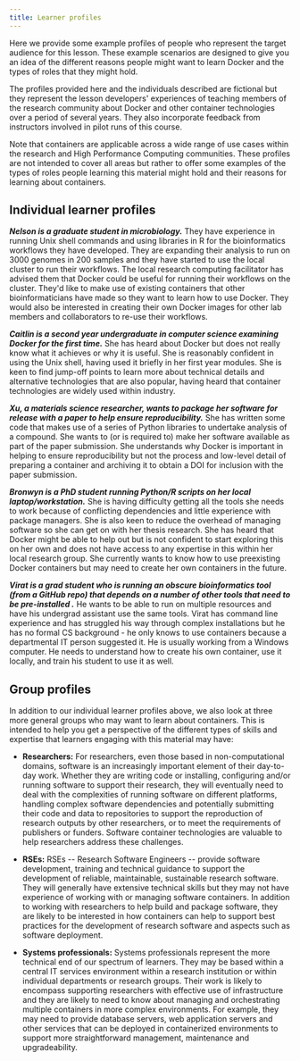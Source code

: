 ```yaml
---
title: Learner profiles
---
```


Here we provide some example profiles of people who represent the target
audience for this lesson. These example scenarios are designed to give you an
idea of the different reasons people might want to learn Docker and the types
of roles that they might hold.

The profiles provided here and the individuals described are fictional but they
represent the lesson developers' experiences of teaching members of the
research community about Docker and other container technologies over a period
of several years. They also incorporate feedback from instructors involved in
pilot runs of this course.

Note that containers are applicable across a wide range of use cases within the
research and High Performance Computing communities. These profiles are not
intended to cover all areas but rather to offer some examples of the types of
roles people learning this material might hold and their reasons for learning
about containers.

## Individual learner profiles

***Nelson is a graduate student in microbiology.*** They have experience in running Unix shell
commands and using libraries in R for the bioinformatics workflows they have developed.
They are expanding their analysis to run on 3000 genomes in 200 samples and they have
started to use the local cluster to run their workflows. The local research computing
facilitator has advised them that Docker could be useful for running their workflows on
the cluster. They'd like to make use of existing containers that other bioinformaticians
have made so they want to learn how to use Docker. They would also be interested in
creating their own Docker images for other lab members and collaborators to re-use their
workflows.

***Caitlin is a second year undergraduate in computer science examining Docker for the first
time.*** She has heard about Docker but does not really know what it achieves or why it is
useful. She is reasonably confident in using the Unix shell, having used it briefly in
her first year modules. She is keen to find jump-off points to learn more about technical
details and alternative technologies that are also popular, having heard that container
technologies are widely used within industry.

***Xu, a materials science researcher, wants to package her software for release with
a paper to help ensure reproducibility.*** She has written some code that makes use of a
series of Python libraries to undertake analysis of a compound. She wants to (or is
required to) make her software available as part of the paper submission. She
understands why Docker is important in helping to ensure reproducibility but not the
process and low-level detail of preparing a container and archiving it to obtain a DOI
for inclusion with the paper submission.

***Bronwyn is a PhD student running Python/R scripts on her local laptop/workstation.***
She is having difficulty getting all the tools she needs to work because of conflicting
dependencies and little experience with package managers. She is also keen to reduce
the overhead of managing software so she can get on with her thesis research. She has
heard that Docker might be able to help out but is not confident to start exploring
this on her own and does not have access to any expertise in this within her local
research group. She currently wants to know how to use preexisting Docker containers
but may need to create her own containers in the future.

***Virat is a grad student who is running an obscure bioinformatics tool (from a GitHub
repo) that depends on a number of other tools that need to be pre-installed .*** He wants to be able to
run on multiple resources and have his undergrad assistant use the same tools. Virat
has command line experience and has struggled his way through complex installations
but he has no formal CS background - he only knows to use containers because a departmental
IT person suggested it. He is usually working from a Windows computer. He needs to
understand how to create his own container, use it locally, and train his student
to use it as well.

## Group profiles

In addition to our individual learner profiles above, we also look at three
more general groups who may want to learn about containers. This is intended to
help you get a perspective of the different types of skills and expertise that
learners engaging with this material may have:

- **Researchers:** For researchers, even those based in non-computational domains, software
  is an increasingly important element of their day-to-day work. Whether they are writing
  code or installing, configuring and/or running software to support their research, they
  will eventually need to deal with the complexities of running software on different
  platforms, handling complex software dependencies and potentially submitting their code and data to
  repositories to support the reproduction of research outputs by other researchers, or to
  meet the requirements of publishers or funders. Software container technologies are valuable
  to help researchers address these challenges.

- **RSEs:** RSEs -- Research Software Engineers -- provide software development, training
  and technical guidance to support the development of reliable, maintainable, sustainable
  research software. They will generally have extensive technical skills but they may not
  have experience of working with or managing software containers. In addition to working with
  researchers to help build and package software, they are likely to be interested in how
  containers can help to support best practices for the development of research software
  and aspects such as software deployment.

- **Systems professionals:** Systems professionals represent the more technical end of
  our spectrum of learners. They may be based within a central IT services environment
  within a research institution or within individual departments or research groups.
  Their work is likely to encompass supporting researchers with effective use of
  infrastructure and they are likely to need to know about managing and orchestrating
  multiple containers in more complex environments. For example, they may need to provide
  database servers, web application servers and other services that can be deployed
  in containerized environments to support more straightforward management, maintenance
  and upgradeability.
